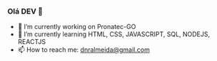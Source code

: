 ### Olá DEV 👋

- 🔭 I’m currently working on Pronatec-GO
- 🌱 I’m currently learning HTML, CSS, JAVASCRIPT, SQL, NODEJS, REACTJS
- 📫 How to reach me: dnralmeida@gmail.com
<!--
- 👯 I’m looking to collaborate on ...
- 🤔 I’m looking for help with ...
- 💬 Ask me about ...
- 😄 Pronouns: ...
- ⚡ Fun fact: ...
-->
